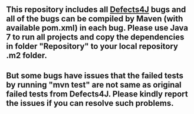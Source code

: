 ## This repository includes all [Defects4J](https://github.com/rjust/defects4j) bugs and all of the bugs can be compiled by Maven (with available pom.xml) in each bug. Please use Java 7 to run all projects and copy the dependencies in folder "Repository" to your local repository .m2 folder.

## But some bugs have issues that the failed tests by running "mvn test" are not same as original failed tests from Defects4J. Please kindly report the issues if you can resolve such problems.
